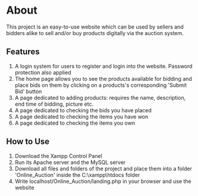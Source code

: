 # About 

This project is an easy-to-use website which can be used by sellers and bidders alike to sell and/or buy products digitally via the auction system.

## Features

1. A login system for users to register and login into the website. Password protection also applied
2. The home page allows you to see the products available for bidding and place bids on them by clicking on a products's corresponding 'Submit Bid' button 
3. A page dedicated to adding products: requires the name, description, end time of bidding, picture etc.
4. A page dedicated to checking the bids you have placed
5. A page dedicated to checking the items you have won
6. A page dedicated to checking the items you own

## How to Use

1. Download the Xampp Control Panel
2. Run its Apache server and the MySQL server
3. Download all files and folders of the project and place them into a folder 'Online_Auction' inside the C:\\xampp\htdocs folder
4. Write localhost/Online_Auction/landing.php in your browser and use the website
